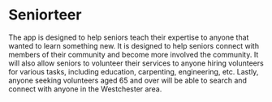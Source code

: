 # Seniorteer
The app is designed to help seniors teach their expertise to anyone that wanted to learn something new.
It is designed to help seniors connect with members of their community and become more involved the community.
It will also allow seniors to volunteer their services to anyone hiring volunteers for various tasks, including education, carpenting, engineering, etc.
Lastly, anyone seeking volunteers aged 65 and over will be able to search and connect with anyone in the Westchester area.
